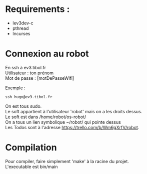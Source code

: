# Requirements :
* lev3dev-c
* pthread
* lncurses

# Connexion au robot
En ssh à ev3.tibol.fr\
Utilisateur : ton prénom\
Mot de passe : [motDePasseWifi]

Exemple :
```
ssh hugo@ev3.tibol.fr
```
On est tous sudo.\
Le soft appartient à l'utilisateur 'robot' mais on a les droits dessus.\
Le soft est dans /home/robot/os-robot/\
On a tous un lien symbolique ~/robot/ qui pointe dessus\
Les Todos sont à l'adresse https://trello.com/b/Wm6gXrfV/robot.

# Compilation
Pour compiler, faire simplement 'make' à la racine du projet.\
L'executable est bin/main

